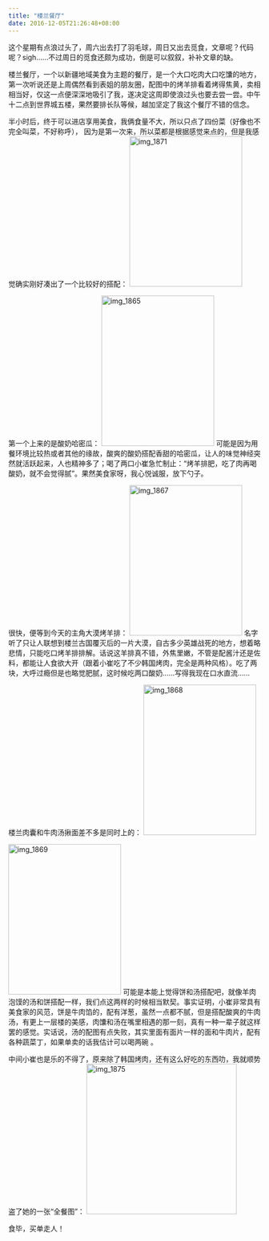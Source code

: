 ```yaml
---
title: "楼兰餐厅"
date: 2016-12-05T21:26:48+08:00
---
```


这个星期有点浪过头了，周六出去打了羽毛球，周日又出去觅食，文章呢？代码呢？sigh……不过周日的觅食还颇为成功，倒是可以叙叙，补补文章的缺。

楼兰餐厅，一个以新疆地域美食为主题的餐厅，是一个大口吃肉大口吃馕的地方，第一次听说还是上周偶然看到表姐的朋友圈，配图中的烤羊排看着烤得焦黄，卖相相当好，仅这一点便深深地吸引了我，遂决定这周即使浪过头也要去尝一尝。中午十二点到世界城五楼，果然要排长队等候，越加坚定了我这个餐厅不错的信念。

半小时后，终于可以进店享用美食，我俩食量不大，所以只点了四份菜（好像也不完全叫菜，不好称呼），
因为是第一次来，所以菜都是根据感觉来点的，但是我感觉确实刚好凑出了一个比较好的搭配：
<img src="http://hualet.github.io/static/img/2016/12/IMG_1871-225x300.jpg" alt="img_1871" width="225" height="300" class="aligncenter size-medium wp-image-31" />

第一个上来的是酸奶哈密瓜：
<img src="http://hualet.github.io/static/img/2016/12/IMG_1865-225x300.jpg" alt="img_1865" width="225" height="300" class="aligncenter size-medium wp-image-32" />
可能是因为用餐环境比较热或者其他的缘故，酸爽的酸奶搭配香甜的哈密瓜，让人的味觉神经突然就活跃起来，人也精神多了；喝了两口小崔急忙制止：“烤羊排肥，吃了肉再喝酸奶，就不会觉得腻”。果然美食家呀，我心悦诚服，放下勺子。

很快，便等到今天的主角大漠烤羊排：
<img src="http://hualet.github.io/static/img/2016/12/IMG_1867-225x300.jpg" alt="img_1867" width="225" height="300" class="aligncenter size-medium wp-image-33" />
名字听了只让人联想到楼兰古国覆灭后的一片大漠，自古多少英雄战死的地方，想着略悲情，只能吃口烤羊排排解。话说这羊排真不错，外焦里嫩，不管是配酱汁还是佐料，都能让人食欲大开（跟着小崔吃了不少韩国烤肉，完全是两种风格）。吃了两块，大呼过瘾但是也略觉肥腻，这时候吃两口酸奶……写得我现在口水直流……

楼兰肉囊和牛肉汤揪面差不多是同时上的：
<img src="http://hualet.github.io/static/img/2016/12/IMG_1868-225x300.jpg" alt="img_1868" width="225" height="300" class="aligncenter size-medium wp-image-34" />

<img src="http://hualet.github.io/static/img/2016/12/IMG_1869-225x300.jpg" alt="img_1869" width="225" height="300" class="aligncenter size-medium wp-image-35" />
可能是本能上觉得饼和汤搭配吧，就像羊肉泡馍的汤和饼搭配一样，我们点这两样的时候相当默契。事实证明，小崔非常具有美食家的风范，饼是牛肉馅的，配有洋葱，虽然一点都不腻，但是搭配酸爽的牛肉汤，有更上一层楼的美感，肉馕和汤在嘴里相遇的那一刻，真有一种一辈子就这样罢的感觉。实话说，汤的配图有点失败，其实里面有面片一样的面和牛肉片，配有各种蔬菜丁，如果单卖的话我估计可以喝两碗 。

中间小崔也是乐的不得了，原来除了韩国烤肉，还有这么好吃的东西叻，我就顺势盗了她的一张“全餐图”：
<img src="http://hualet.github.io/static/img/2016/12/IMG_1875-300x300.jpg" alt="img_1875" width="300" height="300" class="aligncenter size-medium wp-image-36" />

食毕，买单走人！
